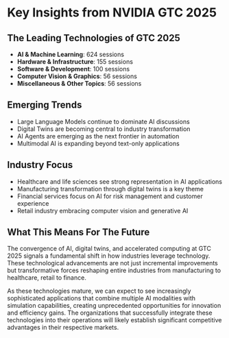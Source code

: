 # Key Insights from NVIDIA GTC 2025

## The Leading Technologies of GTC 2025

- **AI & Machine Learning**: 624 sessions
- **Hardware & Infrastructure**: 155 sessions
- **Software & Development**: 100 sessions
- **Computer Vision & Graphics**: 56 sessions
- **Miscellaneous & Other Topics**: 56 sessions

## Emerging Trends

- Large Language Models continue to dominate AI discussions
- Digital Twins are becoming central to industry transformation
- AI Agents are emerging as the next frontier in automation
- Multimodal AI is expanding beyond text-only applications

## Industry Focus

- Healthcare and life sciences see strong representation in AI applications
- Manufacturing transformation through digital twins is a key theme
- Financial services focus on AI for risk management and customer experience
- Retail industry embracing computer vision and generative AI

## What This Means For The Future

The convergence of AI, digital twins, and accelerated computing at GTC 2025 signals a fundamental shift in how industries leverage technology. These technological advancements are not just incremental improvements but transformative forces reshaping entire industries from manufacturing to healthcare, retail to finance.

As these technologies mature, we can expect to see increasingly sophisticated applications that combine multiple AI modalities with simulation capabilities, creating unprecedented opportunities for innovation and efficiency gains. The organizations that successfully integrate these technologies into their operations will likely establish significant competitive advantages in their respective markets.
